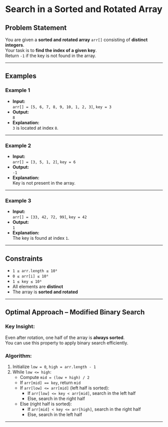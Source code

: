 # Search in a Sorted and Rotated Array

## Problem Statement

You are given a **sorted and rotated array** `arr[]` consisting of **distinct integers**.  
Your task is to **find the index of a given key**.  
Return `-1` if the key is not found in the array.

---

## Examples

### Example 1

- **Input:**  
  `arr[] = [5, 6, 7, 8, 9, 10, 1, 2, 3]`, `key = 3`  
- **Output:**  
  `8`  
- **Explanation:**  
  `3` is located at index `8`.

---

### Example 2

- **Input:**  
  `arr[] = [3, 5, 1, 2]`, `key = 6`  
- **Output:**  
  `-1`  
- **Explanation:**  
  Key is not present in the array.

---

### Example 3

- **Input:**  
  `arr[] = [33, 42, 72, 99]`, `key = 42`  
- **Output:**  
  `1`  
- **Explanation:**  
  The key is found at index `1`.

---

## Constraints

- `1 ≤ arr.length ≤ 10⁶`
- `0 ≤ arr[i] ≤ 10⁶`
- `1 ≤ key ≤ 10⁶`
- All elements are **distinct**
- The array is **sorted and rotated**

---

## Optimal Approach – Modified Binary Search

### Key Insight:
Even after rotation, one half of the array is **always sorted**.  
You can use this property to apply binary search efficiently.

### Algorithm:

1. Initialize `low = 0`, `high = arr.length - 1`
2. While `low <= high`:
   - Compute `mid = (low + high) / 2`
   - If `arr[mid] == key`, return `mid`
   - If `arr[low] <= arr[mid]` (left half is sorted):
     - If `arr[low] <= key < arr[mid]`, search in the left half
     - Else, search in the right half
   - Else (right half is sorted):
     - If `arr[mid] < key <= arr[high]`, search in the right half
     - Else, search in the left half

---
